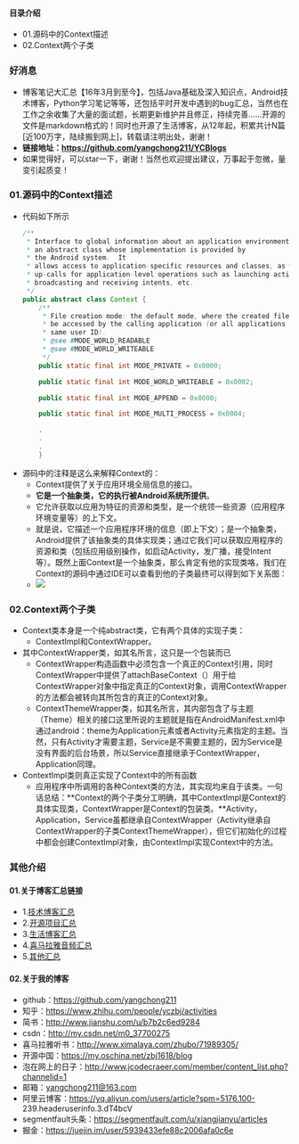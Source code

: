 #### 目录介绍
- 01.源码中的Context描述
- 02.Context两个子类




### 好消息
- 博客笔记大汇总【16年3月到至今】，包括Java基础及深入知识点，Android技术博客，Python学习笔记等等，还包括平时开发中遇到的bug汇总，当然也在工作之余收集了大量的面试题，长期更新维护并且修正，持续完善……开源的文件是markdown格式的！同时也开源了生活博客，从12年起，积累共计N篇[近100万字，陆续搬到网上]，转载请注明出处，谢谢！
- **链接地址：https://github.com/yangchong211/YCBlogs**
- 如果觉得好，可以star一下，谢谢！当然也欢迎提出建议，万事起于忽微，量变引起质变！


### 01.源码中的Context描述
- 代码如下所示
    ```java
    /**
     * Interface to global information about an application environment.  This is
     * an abstract class whose implementation is provided by
     * the Android system.  It
     * allows access to application-specific resources and classes, as well as
     * up-calls for application-level operations such as launching activities,
     * broadcasting and receiving intents, etc.
     */
    public abstract class Context {
        /**
         * File creation mode: the default mode, where the created file can only
         * be accessed by the calling application (or all applications sharing the
         * same user ID).
         * @see #MODE_WORLD_READABLE
         * @see #MODE_WORLD_WRITEABLE
         */
        public static final int MODE_PRIVATE = 0x0000;
    
        public static final int MODE_WORLD_WRITEABLE = 0x0002;
    
        public static final int MODE_APPEND = 0x8000;
    
        public static final int MODE_MULTI_PROCESS = 0x0004;
    
        .
        .
        .
        }
    ```
- 源码中的注释是这么来解释Context的：
    - Context提供了关于应用环境全局信息的接口。
    - **它是一个抽象类，它的执行被Android系统所提供**。
    - 它允许获取以应用为特征的资源和类型，是一个统领一些资源（应用程序环境变量等）的上下文。
    - 就是说，它描述一个应用程序环境的信息（即上下文）；是一个抽象类，Android提供了该抽象类的具体实现类；通过它我们可以获取应用程序的资源和类（包括应用级别操作，如启动Activity，发广播，接受Intent等）。既然上面Context是一个抽象类，那么肯定有他的实现类咯，我们在Context的源码中通过IDE可以查看到他的子类最终可以得到如下关系图：
    - ![](http://upload-images.jianshu.io/upload_images/1187237-1b4c0cd31fd0193f.png)



### 02.Context两个子类
- Context类本身是一个纯abstract类，它有两个具体的实现子类：
    - ContextImpl和ContextWrapper。
- 其中ContextWrapper类，如其名所言，这只是一个包装而已
    - ContextWrapper构造函数中必须包含一个真正的Context引用，同时ContextWrapper中提供了attachBaseContext（）用于给ContextWrapper对象中指定真正的Context对象，调用ContextWrapper的方法都会被转向其所包含的真正的Context对象。
    - ContextThemeWrapper类，如其名所言，其内部包含了与主题（Theme）相关的接口这里所说的主题就是指在AndroidManifest.xml中通过android：theme为Application元素或者Activity元素指定的主题。当然，只有Activity才需要主题，Service是不需要主题的，因为Service是没有界面的后台场景，所以Service直接继承于ContextWrapper，Application同理。
- ContextImpl类则真正实现了Context中的所有函数
    - 应用程序中所调用的各种Context类的方法，其实现均来自于该类。一句话总结：**Context的两个子类分工明确，其中ContextImpl是Context的具体实现类，ContextWrapper是Context的包装类。**Activity，Application，Service虽都继承自ContextWrapper（Activity继承自ContextWrapper的子类ContextThemeWrapper），但它们初始化的过程中都会创建ContextImpl对象，由ContextImpl实现Context中的方法。




### 其他介绍
#### 01.关于博客汇总链接
- 1.[技术博客汇总](https://www.jianshu.com/p/614cb839182c)
- 2.[开源项目汇总](https://blog.csdn.net/m0_37700275/article/details/80863574)
- 3.[生活博客汇总](https://blog.csdn.net/m0_37700275/article/details/79832978)
- 4.[喜马拉雅音频汇总](https://www.jianshu.com/p/f665de16d1eb)
- 5.[其他汇总](https://www.jianshu.com/p/53017c3fc75d)



#### 02.关于我的博客
- github：https://github.com/yangchong211
- 知乎：https://www.zhihu.com/people/yczbj/activities
- 简书：http://www.jianshu.com/u/b7b2c6ed9284
- csdn：http://my.csdn.net/m0_37700275
- 喜马拉雅听书：http://www.ximalaya.com/zhubo/71989305/
- 开源中国：https://my.oschina.net/zbj1618/blog
- 泡在网上的日子：http://www.jcodecraeer.com/member/content_list.php?channelid=1
- 邮箱：yangchong211@163.com
- 阿里云博客：https://yq.aliyun.com/users/article?spm=5176.100- 239.headeruserinfo.3.dT4bcV
- segmentfault头条：https://segmentfault.com/u/xiangjianyu/articles
- 掘金：https://juejin.im/user/5939433efe88c2006afa0c6e




